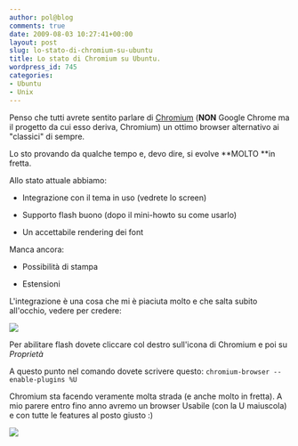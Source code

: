 ```yaml
---
author: pol@blog
comments: true
date: 2009-08-03 10:27:41+00:00
layout: post
slug: lo-stato-di-chromium-su-ubuntu
title: Lo stato di Chromium su Ubuntu.
wordpress_id: 745
categories:
- Ubuntu
- Unix
---
```


Penso che tutti avrete sentito parlare di [Chromium](http://code.google.com/chromium/) (**NON** Google Chrome ma il progetto da cui esso deriva, Chromium) un ottimo browser alternativo ai "classici" di sempre.

Lo sto provando da qualche tempo e, devo dire, si evolve **MOLTO **in fretta.

Allo stato attuale abbiamo:



	
  * Integrazione con il tema in uso (vedrete lo screen)

	
  * Supporto flash buono (dopo il mini-howto su come usarlo)

	
  * Un accettabile rendering dei font


Manca ancora:

	
  * Possibilità di stampa

	
  * Estensioni


L'integrazione è una cosa che mi è piaciuta molto e che salta subito all'occhio, vedere per credere:


[![](http://www.allfreeportal.com/imghost/thumbs/863668chr1.png)](http://www.allfreeportal.com/imghost/viewer.php?id=863668chr1.png)



Per abilitare flash dovete cliccare col destro sull'icona di Chromium e poi su _Proprietà_

A questo punto nel comando dovete scrivere questo: `chromium-browser --enable-plugins %U`

Chromium sta facendo veramente molta strada (e anche molto in fretta). A mio parere entro fino anno avremo un browser Usabile (con la U maiuscola) e con tutte le features al posto giusto :)


[![](http://www.allfreeportal.com/imghost/thumbs/934349crh2.png)](http://www.allfreeportal.com/imghost/viewer.php?id=934349crh2.png)
